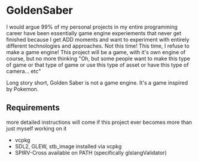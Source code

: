 # GoldenSaber
I would argue 99% of my personal projects in my entire programming career have been essentially game engine experiements that never get finished because I get ADD moments and want to experiment with entirely different technologies and approaches. Not this time! This time, I refuse to make a game engine! This project will be a game, with it's own engine of course, but no more thinking "Oh, but some people want to make this type of game or that type of game or use this type of asset or have this type of camera... etc"

Long story short, Golden Saber is not a game engine. It's a game inspired by Pokemon.

## Requirements
more detailed instructions will come if this project ever becomes more than just myself working on it
- vcpkg
- SDL2, GLEW, stb_image installed via vcpkg
- SPIRV-Cross available on PATH (specifically glslangValidator)